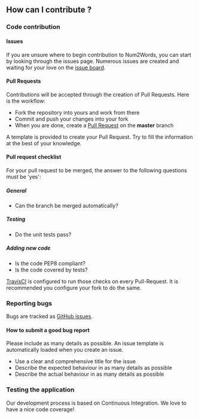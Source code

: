 ## How can I contribute ?

### Code contribution

#### Issues

If you are unsure where to begin contribution to Num2Words, you can start by looking through the issues page.
Numerous issues are created and waiting for your love on the [issue board](https://github.com/savoirfairelinux/num2words/issues).

#### Pull Requests

Contributions will be accepted through the creation of Pull Requests. Here is the workflow:

* Fork the repository into yours and work from there
* Commit and push your changes into your fork
* When you are done, create a [Pull Request](https://github.com/savoirfairelinux/num2words/compare) on the **master** branch

A template is provided to create your Pull Request. Try to fill the information at the best of your knowledge.

#### Pull request checklist

For your pull request to be merged, the answer to the following questions must be 'yes':

##### General

* Can the branch be merged automatically?

##### Testing

* Do the unit tests pass?

##### Adding new code

* Is the code PEP8 compliant?
* Is the code covered by tests?

[TravisCI](https://travis-ci.org/) is configured to run those checks on every Pull-Request. It is recommended you configure your fork to do the same.

### Reporting bugs

Bugs are tracked as [GitHub issues](https://guides.github.com/features/issues/).

#### How to submit a good bug report

Please include as many details as possible. An issue template is automatically loaded when you create an issue.

* Use a clear and comprehensive title for the issue
* Describe the expected behaviour in as many details as possible
* Describe the actual behaviour in as many details as possible

### Testing the application

Our development process is based on Continuous Integration. We love to have a nice code coverage!
